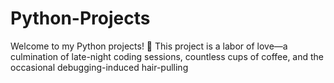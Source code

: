 # Python-Projects
Welcome to my Python projects! 🐍
This project is a labor of love—a culmination of late-night coding sessions, countless cups of coffee, and the occasional debugging-induced hair-pulling
